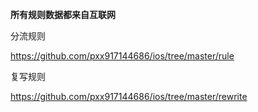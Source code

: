 **所有规则数据都来自互联网**


分流规则

https://github.com/pxx917144686/ios/tree/master/rule

复写规则

https://github.com/pxx917144686/ios/tree/master/rewrite











